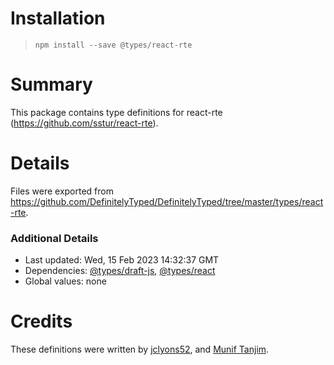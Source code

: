 # Installation
> `npm install --save @types/react-rte`

# Summary
This package contains type definitions for react-rte (https://github.com/sstur/react-rte).

# Details
Files were exported from https://github.com/DefinitelyTyped/DefinitelyTyped/tree/master/types/react-rte.

### Additional Details
 * Last updated: Wed, 15 Feb 2023 14:32:37 GMT
 * Dependencies: [@types/draft-js](https://npmjs.com/package/@types/draft-js), [@types/react](https://npmjs.com/package/@types/react)
 * Global values: none

# Credits
These definitions were written by [jclyons52](https://github.com/jclyons52), and [Munif Tanjim](https://github.com/MunifTanjim).
